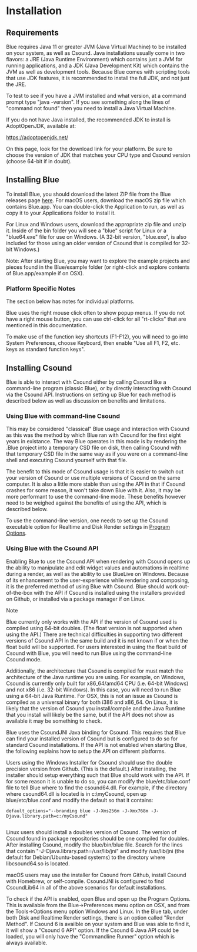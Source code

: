 # Installation

## Requirements

Blue requires Java 11 or greater JVM (Java Virtual Machine) to be
installed on your system, as well as Csound. Java installations usually
come in two flavors: a JRE (Java Runtime Environment) which contains
just a JVM for running applications, and a JDK (Java Development Kit)
which contains the JVM as well as development tools. Because Blue comes
with scripting tools that use JDK features, it is recommended to install
the full JDK, and not just the JRE.

To test to see if you have a JVM installed and what version, at a
command prompt type "java -version". If you see something along the
lines of "command not found" then you need to install a Java Virtual
Machine.

If you do not have Java installed, the recommended JDK to install is
AdoptOpenJDK, available at:

<https://adoptopenjdk.net/>

On this page, look for the download link for your platform. Be sure to
choose the version of JDK that matches your CPU type and Csound version
(choose 64-bit if in doubt).

## Installing Blue

To install Blue, you should download the latest ZIP file from the Blue
releases page [here](https://github.com/kunstmusik/blue/releases). For
macOS users, download the macOS zip file which contains Blue.app. You
can double-click the Application to run, as well as copy it to your
Applications folder to install it.

For Linux and Windows users, download the appropriate zip file and unzip
it. Inside of the bin folder you will see a "blue" script for Linux or a
"blue64.exe" file for use on Windows. (A 32-bit version, "blue.exe", is
also included for those using an older version of Csound that is
compiled for 32-bit Windows.)

Note: After starting Blue, you may want to explore the example projects
and pieces found in the Blue/example folder (or right-click and explore
contents of Blue.app/example if on OSX).

### Platform Specific Notes

The section below has notes for individual platforms.

Blue uses the right mouse click often to show popup menus. If you do not
have a right mouse button, you can use ctrl-click for all "rt-clicks"
that are mentioned in this documentation.

To make use of the function key shortcuts (F1-F12), you will need to go
into System Preferences, choose Keyboard, then enable "Use all F1, F2,
etc. keys as standard function keys".

## Installing Csound

Blue is able to interact with Csound either by calling Csound like a
command-line program (classic Blue), or by directly interacting with
Csound via the Csound API. Instructions on setting up Blue for each
method is described below as well as discussion on benefits and
limitations.

### Using Blue with command-line Csound

This may be considered "classical" Blue usage and interaction with
Csound as this was the method by which Blue ran with Csound for the
first eight years in existance. The way Blue operates in this mode is by
rendering the .Blue project into a temporary CSD file on disk, then
calling Csound with that temporary CSD file in the same way as if you
were on a command-line shell and executing Csound yourself with that
file.

The benefit to this mode of Csound usage is that it is easier to switch
out your version of Csound or use multiple versions of Csound on the
same computer. It is also a little more stable than using the API in
that if Csound crashes for some reason, it won't take down Blue with it.
Also, it may be more performant to use the command-line mode. These
benefits however need to be weighed against the benefits of using the
API, which is described below.

To use the command-line version, one needs to set up the Csound
executable option for Realtime and Disk Render settings in [Program
Options](../programOptions).

### Using Blue with the Csound API

Enabling Blue to use the Csound API when rendering with Csound opens up
the ability to manipulate and edit widget values and automations in
realtime during a render, as well as the ability to use BlueLive on
Windows. Because of its enhancement to the user-experience while
rendering and composing, it is the preferred method of using Blue with
Csound. Blue should work out-of-the-box with the API if Csound is
installed using the installers provided on Github, or installed via a
package manager if on Linux.

<div class="note">

<div class="title">

Note

</div>

Blue currently only works with the API if the version of Csound used is
compiled using 64-bit doubles. (The float version is not supported when
using the API.) There are technical difficulties in supporting two
different versions of Csound API in the same build and it is not known
if or when the float build will be supported. For users interested in
using the float build of Csound with Blue, you will need to run Blue
using the command-line Csound mode.

Additionally, the architecture that Csound is compiled for must match
the architecture of the Java runtime you are using. For example, on
Windows, Csound is currently only built for x86\_64/amd64 CPU (i.e.
64-bit Windows) and not x86 (i.e. 32-bit Windows). In this case, you
will need to run Blue using a 64-bit Java Runtime. For OSX, this is not
an issue as Csound is compiled as a universal binary for both i386 and
x86\_64. On Linux, it is likely that the version of Csound you
install/compile and the Java Runtime that you install will likely be the
same, but if the API does not show as available it may be something to
check.

</div>

Blue uses the CsoundJNI Java binding for Csound. This requires that Blue
can find your installed version of Csound but is configured to do so for
standard Csound installations. If the API is not enabled when starting
Blue, the following explains how to setup the API on different
platforms.

Users using the Windows Installer for Csound should use the double
precision version from Github. (This is the default.) After installing,
the installer should setup everything such that Blue should work with
the API. If for some reason it is unable to do so, you can modify the
blue/etc/blue.conf file to tell Blue where to find the csound64.dll. For
example, if the directory where csound64.dll is located is in
c:\\myCsound, open up blue/etc/blue.conf and modify the default so that
it contains:

``` 
default_options="--branding blue -J-Xms256m -J-Xmx768m -J-Djava.library.path=c:/myCsound"
        
```

Linux users should install a doubles version of Csound. The version of
Csound found in package repositories should be one compiled for doubles.
After installing Csound, modify the blue/bin/blue file. Search for the
lines that contain "-J-Djava.library.path=/usr/lib/jni" and modify
/usr/lib/jni (the default for Debian/Ubuntu-based systems) to the
directory where libcsound64.so is located.

macOS users may use the installer for Csound from Github, install Csound
with Homebrew, or self-compile. CsoundJNI is configured to find
CsoundLib64 in all of the above scenarios for default installations.

To check if the API is enabled, open Blue and open up the Program
Options. This is available from the Blue-\>Preferences menu option on
OSX, and from the Tools-\>Options menu option Windows and Linux. In the
Blue tab, under both Disk and Realtime Render settings, there is an
option called "Render Method". If Csound 6 is availble on your system
and Blue was able to find it, it will show a "Csound 6 API" option. If
the Csound 6 Java API could be loaded, you will only have the
"Commandline Runner" option which is always available.
